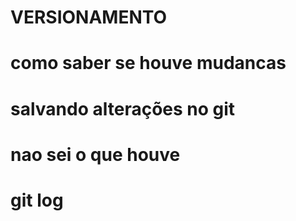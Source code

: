 # **VERSIONAMENTO**
# como saber se houve mudancas 
# salvando  alterações no git 
# nao sei o que houve
# git log